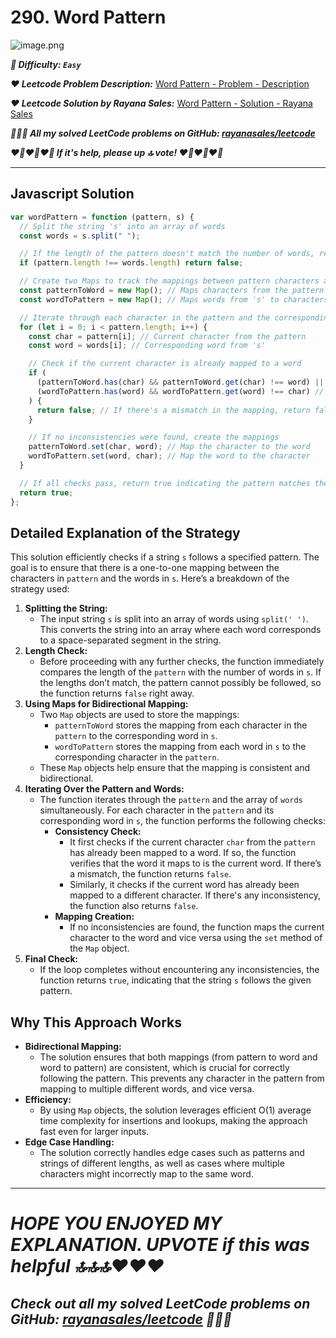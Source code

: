 # 290. Word Pattern

![image.png](https://assets.leetcode.com/users/images/64d74208-377f-4907-8065-5b42a71d567b_1724767121.76258.png)

**_🌱 Difficulty: `Easy`_**

**_❤️ Leetcode Problem Description:_** [Word Pattern - Problem - Description](https://leetcode.com/problems/word-pattern/description/)

**_❤️ Leetcode Solution by Rayana Sales:_** [Word Pattern - Solution - Rayana Sales](https://leetcode.com/problems/word-pattern/solutions/5698298/runtime-33ms-beats-99-59-simple-to-understand-javascript-solution/)

**_💁🏻‍♀️ All my solved LeetCode problems on GitHub: [rayanasales/leetcode](https://github.com/rayanasales/leetcode)_**

**_❤️‍🔥❤️‍🔥❤️‍🔥 If it's help, please up 🔝 vote! ❤️‍🔥❤️‍🔥❤️‍🔥_**

---

## Javascript Solution

```js
var wordPattern = function (pattern, s) {
  // Split the string 's' into an array of words
  const words = s.split(" ");

  // If the length of the pattern doesn't match the number of words, return false immediately
  if (pattern.length !== words.length) return false;

  // Create two Maps to track the mappings between pattern characters and words
  const patternToWord = new Map(); // Maps characters from the pattern to words in 's'
  const wordToPattern = new Map(); // Maps words from 's' to characters in the pattern

  // Iterate through each character in the pattern and the corresponding word in 's'
  for (let i = 0; i < pattern.length; i++) {
    const char = pattern[i]; // Current character from the pattern
    const word = words[i]; // Corresponding word from 's'

    // Check if the current character is already mapped to a word
    if (
      (patternToWord.has(char) && patternToWord.get(char) !== word) || // Check if existing mapping is consistent
      (wordToPattern.has(word) && wordToPattern.get(word) !== char) // Check if the word is already mapped to a different character
    ) {
      return false; // If there's a mismatch in the mapping, return false
    }

    // If no inconsistencies were found, create the mappings
    patternToWord.set(char, word); // Map the character to the word
    wordToPattern.set(word, char); // Map the word to the character
  }

  // If all checks pass, return true indicating the pattern matches the string
  return true;
};
```

## Detailed Explanation of the Strategy

This solution efficiently checks if a string `s` follows a specified pattern. The goal is to ensure that there is a one-to-one mapping between the characters in `pattern` and the words in `s`. Here’s a breakdown of the strategy used:

1. **Splitting the String:**
   - The input string `s` is split into an array of words using `split(' ')`. This converts the string into an array where each word corresponds to a space-separated segment in the string.
2. **Length Check:**
   - Before proceeding with any further checks, the function immediately compares the length of the `pattern` with the number of words in `s`. If the lengths don’t match, the pattern cannot possibly be followed, so the function returns `false` right away.
3. **Using Maps for Bidirectional Mapping:**
   - Two `Map` objects are used to store the mappings:
     - `patternToWord` stores the mapping from each character in the `pattern` to the corresponding word in `s`.
     - `wordToPattern` stores the mapping from each word in `s` to the corresponding character in the `pattern`.
   - These `Map` objects help ensure that the mapping is consistent and bidirectional.
4. **Iterating Over the Pattern and Words:**
   - The function iterates through the `pattern` and the array of `words` simultaneously. For each character in the `pattern` and its corresponding word in `s`, the function performs the following checks:
     - **Consistency Check:**
       - It first checks if the current character `char` from the `pattern` has already been mapped to a word. If so, the function verifies that the word it maps to is the current word. If there’s a mismatch, the function returns `false`.
       - Similarly, it checks if the current word has already been mapped to a different character. If there's any inconsistency, the function also returns `false`.
     - **Mapping Creation:**
       - If no inconsistencies are found, the function maps the current character to the word and vice versa using the `set` method of the `Map` object.
5. **Final Check:**
   - If the loop completes without encountering any inconsistencies, the function returns `true`, indicating that the string `s` follows the given pattern.

## Why This Approach Works

- **Bidirectional Mapping:**
  - The solution ensures that both mappings (from pattern to word and word to pattern) are consistent, which is crucial for correctly following the pattern. This prevents any character in the pattern from mapping to multiple different words, and vice versa.
- **Efficiency:**
  - By using `Map` objects, the solution leverages efficient O(1) average time complexity for insertions and lookups, making the approach fast even for larger inputs.
- **Edge Case Handling:**
  - The solution correctly handles edge cases such as patterns and strings of different lengths, as well as cases where multiple characters might incorrectly map to the same word.

---

# **_HOPE YOU ENJOYED MY EXPLANATION. UPVOTE if this was helpful 🔝🔝🔝❤️❤️❤️_**

## **_Check out all my solved LeetCode problems on GitHub: [rayanasales/leetcode](https://github.com/rayanasales/leetcode) 🤙😚🤘_**
